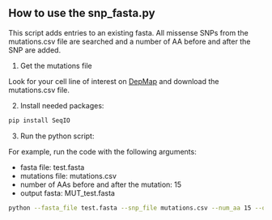 ## How to use the snp_fasta.py
This script adds entries to an existing fasta. All missense SNPs from the mutations.csv file are searched and a number of AA before and after the SNP are added.

1. Get the mutations file

Look for your cell line of interest on [DepMap](https://depmap.org/portal/) and download the mutations.csv file.

2. Install needed packages:
```bash
pip install SeqIO
```
3. Run the python script:

For example, run the code with the following arguments:
- fasta file: test.fasta
- mutations file: mutations.csv
- number of AAs before and after the mutation: 15
- output fasta: MUT_test.fasta

```bash
python --fasta_file test.fasta --snp_file mutations.csv --num_aa 15 --output_file MUT_test.fasta
```
